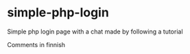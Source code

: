 # simple-php-login
Simple php login page with a chat
made by following a tutorial

Comments in finnish
